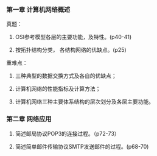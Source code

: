 ### 第一章 计算机网络概述
真题：
1. OSI参考模型各层的主要功能，及特性。(p40-41)

2. 按拓扑结构分类， 各结构网络的优缺点。(p25)

重难点：
1. 三种典型的数据交换方式及各自的优缺点；

2. 计算机网络的性能指标及计算方法；

3. 计算机网络三种主要体系结构的层次划分及各层主要功能。

### 第二章 网络应用
1. 简述邮局协议POP3的连接过程。（p72-73）

2. 简述简单邮件传输协议SMTP发送邮件的过程。(p68-70)

